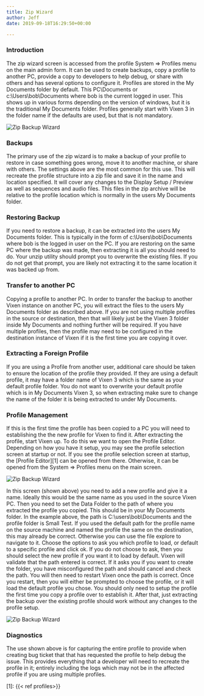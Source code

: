 ```yaml
---
title: Zip Wizard
author: Jeff
date: 2019-09-18T16:29:50+00:00

---
```

### Introduction

The zip wizard screen is accessed from the profile System => Profiles menu on the main admin form. It can be used to create backups, copy a profile to another PC, provide a copy to developers to help debug, or share with others and has several options to configure it. Profiles are stored in the My Documents folder by default. This PC\Documents or c:\Users\bob\Documents where bob is the current logged in user. This shows up in various forms depending on the version of windows, but it is the traditional My Documents folder. Profiles generally start with Vixen 3 in the folder name if the defaults are used, but that is not mandatory. 

![Zip Backup Wizard](/images/docs/usage/general/zip-wizard/ZipWizard_Backup.png)

### Backups

The primary use of the zip wizard is to make a backup of your profile to restore in case something goes wrong, move it to another machine, or share with others. The settings above are the most common for this use. This will recreate the profile structure into a zip file and save it in the name and location specified. It will cover any changes to the Display Setup / Preview as well as sequences and audio files. This files in the zip archive will be relative to the profile location which is normally in the users My Documents folder.

### Restoring Backup

If you need to restore a backup, it can be extracted into the users My Documents folder. This is typically in the form of c:\Users\bob\Documents where bob is the logged in user on the PC. If you are restoring on the same PC where the backup was made, then extracting it is all you should need to do. Your unzip utility should prompt you to overwrite the existing files. If you do not get that prompt, you are likely not extracting it to the same location it was backed up from.

### Transfer to another PC

Copying a profile to another PC. In order to transfer the backup to another Vixen instance on another PC, you will extract the files to the users My Documents folder as described above. If you are not using multiple profiles in the source or destination, then that will likely just be the Vixen 3 folder inside My Documents and nothing further will be required. If you have multiple profiles, then the profile may need to be configured in the destination instance of Vixen if it is the first time you are copying it over.

### Extracting a Foreign Profile

If you are using a Profile from another user, additional care should be taken to ensure the location of the profile they provided. If they are using a default profile, it may have a folder name of Vixen 3 which is the same as your default profile folder. You do not want to overwrite your default profile which is in My Documents Vixen 3, so when extracting make sure to change the name of the folder it is being extracted to under My Documents.

### Profile Management

If this is the first time the profile has been copied to a PC you will need to establishing the the new profile for Vixen to find it. After extracting the profile, start Vixen up. To do this we want to open the Profile Editor. Depending on how you have it setup, you may see the profile selection screen at startup or not. If you see the profile selection screen at startup, the [Profile Editor][1] can be opened from there. Otherwise, it can be opened from the System => Profiles menu on the main screen.

![Zip Backup Wizard](/images/docs/usage/general/zip-wizard/ProfileSetup.png)

In this screen (shown above) you need to add a new profile and give it a name. Ideally this would be the same name as you used in the source Vixen PC. Then you need to set the Data Folder to the path of where you extracted the profile you copied. This should be in your My Documents folder. In the example above, the path is C:\users\bob\Documents and the profile folder is Small Test. If you used the default path for the profile name on the source machine and named the profile the same on the destination, this may already be correct. Otherwise you can use the file explore to navigate to it. Choose the options to ask you which profile to load, or default to a specific profile and click ok. If you do not choose to ask, then you should select the new profile if you want it to load by default. Vixen will validate that the path entered is correct. If it asks you if you want to create the folder, you have misconfigured the path and should cancel and check the path. You will then need to restart Vixen once the path is correct. Once you restart, then you will either be prompted to choose the profile, or it will load the default profile you chose. You should only need to setup the profile the first time you copy a profile over to establish it. After that, just extracting the backup over the existing profile should work without any changes to the profile setup.

![Zip Backup Wizard](/images/docs/usage/general/zip-wizard/ZipWizard.png)

### Diagnostics

The use shown above is for capturing the entire profile to provide when creating bug ticket that that has requested the profile to help debug the issue. This provides everything that a developer will need to recreate the profile in it; entirely including the logs which may not be in the affected profile if you are using multiple profiles.

 [1]: {{< ref profiles>}}
